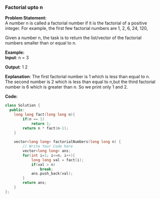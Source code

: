 ### Factorial upto n

**Problem Statement:** <br/>
A number n is called a factorial number if it is the factorial of a positive integer. 
For example, the first few factorial numbers are 1, 2, 6, 24, 120,

Given a number n, the task is to return the list/vector of the factorial numbers smaller than or equal to n.

**Example:** <br/>
**Input**: n = 3

**Output**: 1 2

**Explanation**: The first factorial number is 1 which is less than equal to n. The second number is 2 which is less than equal to n,but the third factorial number is 6 which is greater than n. So we print only 1 and 2.

**Code:** 
```cpp
class Solution {
  public:
    long long fact(long long n){
        if(n == 1)
            return 1;
        return n * fact(n-1);
    }
    
    vector<long long> factorialNumbers(long long n) {
        // Write Your Code here
        vector<long long> ans;
        for(int i=1; i<=n; i++){
            long long val = fact(i);
            if(val > n)
                break;
            ans.push_back(val);
        }
        return ans;
    }
};
```
